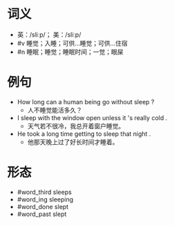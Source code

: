 # 词义
- 英：/sliːp/； 美：/sliːp/
- #v 睡觉；入睡；可供…睡觉；可供…住宿
- #n 睡眠；睡觉；睡眠时间；一觉；眼屎
# 例句
- How long can a human being go without sleep ?
	- 人不睡觉能活多久？
- I sleep with the window open unless it 's really cold .
	- 天气若不很冷，我总开着窗户睡觉。
- He took a long time getting to sleep that night .
	- 他那天晚上过了好长时间才睡着。
# 形态
- #word_third sleeps
- #word_ing sleeping
- #word_done slept
- #word_past slept
